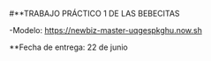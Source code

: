 #**TRABAJO PRÁCTICO 1 DE LAS BEBECITAS

-Modelo: https://newbiz-master-uqgespkghu.now.sh

**Fecha de entrega: 22 de junio

